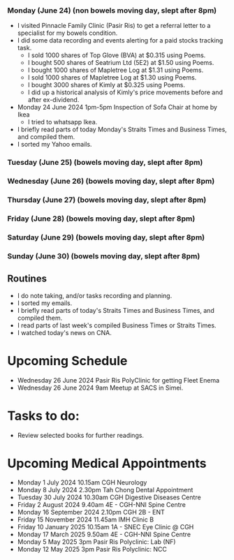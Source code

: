 ### Monday (June 24) (non bowels moving day, slept after 8pm)
- I visited Pinnacle Family Clinic (Pasir Ris) to get a referral letter to a specialist for my bowels condition.
- I did some data recording and events alerting for a paid stocks tracking task.
    - I sold 1000 shares of Top Glove (BVA) at $0.315 using Poems.
    - I bought 500 shares of Seatrium Ltd (5E2) at $1.50 using Poems.
    - I bought 1000 shares of Mapletree Log at $1.31 using Poems.
    - I sold 1000 shares of Mapletree Log at $1.30 using Poems.
    - I bought 3000 shares of Kimly at $0.325 using Poems.
    - I did up a historical analysis of Kimly's price movements before and after ex-dividend.
- Monday 24 June 2024 1pm-5pm Inspection of Sofa Chair at home by Ikea
    - I tried to whatsapp Ikea.
- I briefly read parts of today Monday's Straits Times and Business Times, and compiled them.
- I sorted my Yahoo emails.

### Tuesday (June 25) (bowels moving day, slept after 8pm)


### Wednesday (June 26) (bowels moving day, slept after 8pm)


### Thursday (June 27) (bowels moving day, slept after 8pm)


### Friday (June 28) (bowels moving day, slept after 8pm)


### Saturday (June 29) (bowels moving day, slept after 8pm)


### Sunday (June 30) (bowels moving day, slept after 8pm)



## Routines
- I do note taking, and/or tasks recording and planning.
- I sorted my emails.
- I briefly read parts of today's Straits Times and Business Times, and compiled them.
- I read parts of last week's compiled Business Times or Straits Times.
- I watched today's news on CNA.

# Upcoming Schedule
- Wednesday 26 June 2024 Pasir Ris PolyClinic for getting Fleet Enema
- Wednesday 26 June 2024 9am Meetup at SACS in Simei.

# Tasks to do:
- Review selected books for further readings.

# Upcoming Medical Appointments
- Monday 1 July 2024 10.15am CGH Neurology
- Monday 8 July 2024 2.30pm Tah Chong Dental Appointment
- Tuesday 30 July 2024 10.30am CGH Digestive Diseases Centre
- Friday 2 August 2024 9.40am 4E - CGH-NNI Spine Centre
- Monday 16 September 2024 2.10pm CGH 2B - ENT
- Friday 15 November 2024 11.45am IMH Clinic B
- Friday 10 January 2025 10.15am 1A - SNEC Eye Clinic @ CGH
- Monday 17 March 2025 9.50am 4E - CGH-NNI Spine Centre
- Monday 5 May 2025 3pm Pasir Ris Polyclinic: Lab (NF)
- Monday 12 May 2025 3pm Pasir Ris Polyclinic: NCC

